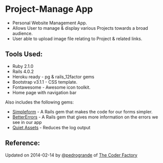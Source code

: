 Project-Manage App
==================================

* Personal Website Management App. 
* Allows User to manage & display various Projects towards a broad audience.
* User able to upload image file relating to Project & related links.

## Tools Used:

* Ruby 2.1.0
* Rails 4.0.2
* Heroku ready - pg & rails_12factor gems
* Bootstrap v3.1.1 - CSS template.
* Fontawesome - Awesome icon toolkit.
* Home page with navigation bar

Also includes the following gems:

* [Simpleform]() - A Rails gem that makes the code for our forms simpler.
* [BetterErrors]() - A Rails gem that gives more information on the errors we see in our app
* [Quiet Assets]() - Reduces the log output

## Reference:

Updated on 2014-02-14 by [@pedrogrande](https://github.com/pedrogrande) of [The Coder Factory](https://thecoderfactory.com)
